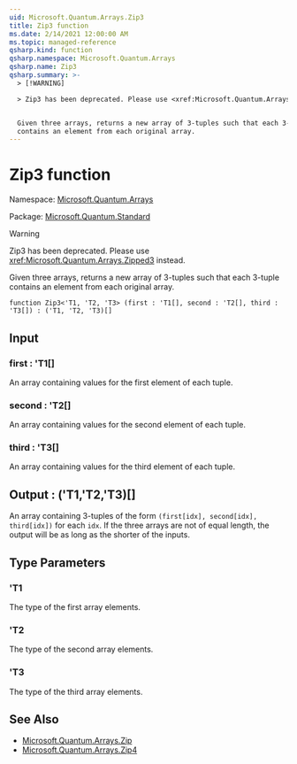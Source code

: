 ```yaml
---
uid: Microsoft.Quantum.Arrays.Zip3
title: Zip3 function
ms.date: 2/14/2021 12:00:00 AM
ms.topic: managed-reference
qsharp.kind: function
qsharp.namespace: Microsoft.Quantum.Arrays
qsharp.name: Zip3
qsharp.summary: >-
  > [!WARNING]

  > Zip3 has been deprecated. Please use <xref:Microsoft.Quantum.Arrays.Zipped3> instead.


  Given three arrays, returns a new array of 3-tuples such that each 3-tuple
  contains an element from each original array.
---
```


# Zip3 function

Namespace: [Microsoft.Quantum.Arrays](xref:Microsoft.Quantum.Arrays)

Package: [Microsoft.Quantum.Standard](https://nuget.org/packages/Microsoft.Quantum.Standard)


> [!WARNING]
> Zip3 has been deprecated. Please use <xref:Microsoft.Quantum.Arrays.Zipped3> instead.

Given three arrays, returns a new array of 3-tuples such that each 3-tuplecontains an element from each original array.

```qsharp
function Zip3<'T1, 'T2, 'T3> (first : 'T1[], second : 'T2[], third : 'T3[]) : ('T1, 'T2, 'T3)[]
```


## Input

### first : 'T1[]

An array containing values for the first element of each tuple.


### second : 'T2[]

An array containing values for the second element of each tuple.


### third : 'T3[]

An array containing values for the third element of each tuple.



## Output : ('T1,'T2,'T3)[]

An array containing 3-tuples of the form `(first[idx], second[idx], third[idx])` foreach `idx`. If the three arrays are not of equal length, the output willbe as long as the shorter of the inputs.

## Type Parameters

### 'T1

The type of the first array elements.
### 'T2

The type of the second array elements.
### 'T3

The type of the third array elements.

## See Also

- [Microsoft.Quantum.Arrays.Zip](xref:Microsoft.Quantum.Arrays.Zip)
- [Microsoft.Quantum.Arrays.Zip4](xref:Microsoft.Quantum.Arrays.Zip4)